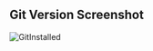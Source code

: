 ## Git Version Screenshot

![GitInstalled](https://github.com/illinoistech-itm/sbose10/blob/master/images/GitVersionInstalled.jpg)
